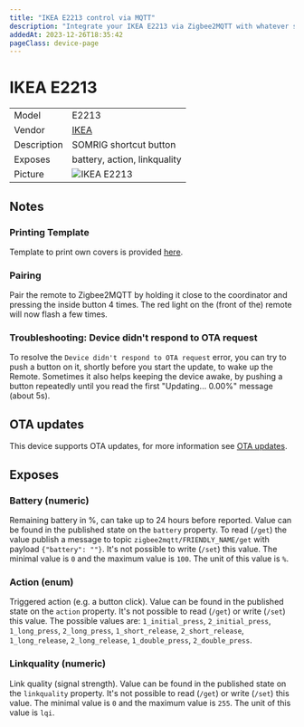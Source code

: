 ```yaml
---
title: "IKEA E2213 control via MQTT"
description: "Integrate your IKEA E2213 via Zigbee2MQTT with whatever smart home infrastructure you are using without the vendor's bridge or gateway."
addedAt: 2023-12-26T18:35:42
pageClass: device-page
---
```


<!-- !!!! -->
<!-- ATTENTION: This file is auto-generated through docgen! -->
<!-- You can only edit the "Notes"-Section between the two comment lines "Notes BEGIN" and "Notes END". -->
<!-- Do not use h1 or h2 heading within "## Notes"-Section. -->
<!-- !!!! -->

# IKEA E2213

|     |     |
|-----|-----|
| Model | E2213  |
| Vendor  | [IKEA](/supported-devices/#v=IKEA)  |
| Description | SOMRIG shortcut button |
| Exposes | battery, action, linkquality |
| Picture | ![IKEA E2213](https://www.zigbee2mqtt.io/images/devices/E2213.png) |


<!-- Notes BEGIN: You can edit here. Add "## Notes" headline if not already present. -->
## Notes

### Printing Template
Template to print own covers is provided [here](https://github.com/thatslolo/IKEA-SOMRIG-template).

### Pairing
Pair the remote to Zigbee2MQTT by holding it close to the coordinator and
pressing the inside button 4 times.
The red light on the (front of the) remote will now flash a few times.

### Troubleshooting: Device didn't respond to OTA request
To resolve the `Device didn't respond to OTA request` error, you can try to push a button on it, shortly before you start the update, to wake up the Remote. Sometimes it also helps keeping the device awake, by pushing a button repeatedly until you read the first "Updating... 0.00%" message (about 5s).
<!-- Notes END: Do not edit below this line -->


## OTA updates
This device supports OTA updates, for more information see [OTA updates](../guide/usage/ota_updates.md).



## Exposes

### Battery (numeric)
Remaining battery in %, can take up to 24 hours before reported.
Value can be found in the published state on the `battery` property.
To read (`/get`) the value publish a message to topic `zigbee2mqtt/FRIENDLY_NAME/get` with payload `{"battery": ""}`.
It's not possible to write (`/set`) this value.
The minimal value is `0` and the maximum value is `100`.
The unit of this value is `%`.

### Action (enum)
Triggered action (e.g. a button click).
Value can be found in the published state on the `action` property.
It's not possible to read (`/get`) or write (`/set`) this value.
The possible values are: `1_initial_press`, `2_initial_press`, `1_long_press`, `2_long_press`, `1_short_release`, `2_short_release`, `1_long_release`, `2_long_release`, `1_double_press`, `2_double_press`.

### Linkquality (numeric)
Link quality (signal strength).
Value can be found in the published state on the `linkquality` property.
It's not possible to read (`/get`) or write (`/set`) this value.
The minimal value is `0` and the maximum value is `255`.
The unit of this value is `lqi`.


